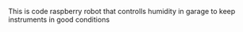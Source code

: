 This is code raspberry robot that controlls humidity in garage to keep instruments in good conditions